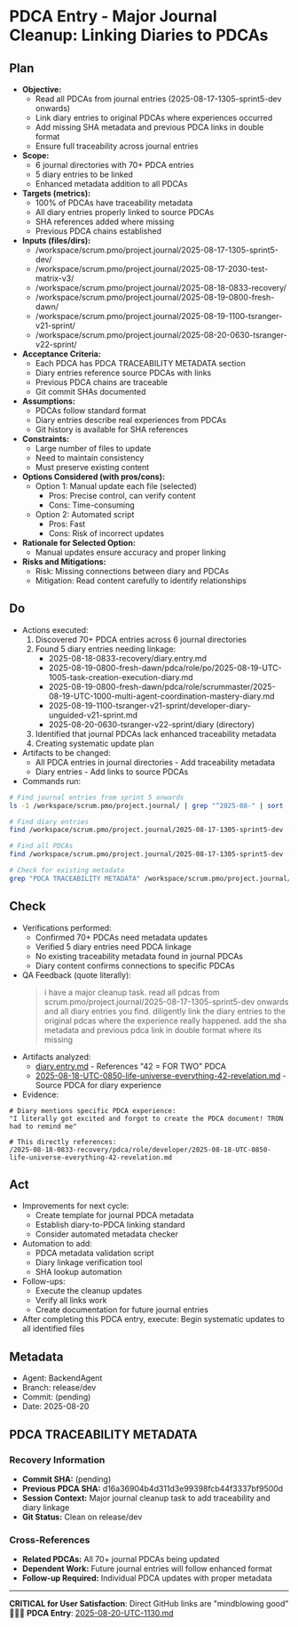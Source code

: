 # PDCA Entry - Major Journal Cleanup: Linking Diaries to PDCAs

## Plan
- **Objective:** 
  - Read all PDCAs from journal entries (2025-08-17-1305-sprint5-dev onwards)
  - Link diary entries to original PDCAs where experiences occurred
  - Add missing SHA metadata and previous PDCA links in double format
  - Ensure full traceability across journal entries
- **Scope:** 
  - 6 journal directories with 70+ PDCA entries
  - 5 diary entries to be linked
  - Enhanced metadata addition to all PDCAs
- **Targets (metrics):** 
  - 100% of PDCAs have traceability metadata
  - All diary entries properly linked to source PDCAs
  - SHA references added where missing
  - Previous PDCA chains established
- **Inputs (files/dirs):** 
  - /workspace/scrum.pmo/project.journal/2025-08-17-1305-sprint5-dev/
  - /workspace/scrum.pmo/project.journal/2025-08-17-2030-test-matrix-v3/
  - /workspace/scrum.pmo/project.journal/2025-08-18-0833-recovery/
  - /workspace/scrum.pmo/project.journal/2025-08-19-0800-fresh-dawn/
  - /workspace/scrum.pmo/project.journal/2025-08-19-1100-tsranger-v21-sprint/
  - /workspace/scrum.pmo/project.journal/2025-08-20-0630-tsranger-v22-sprint/
- **Acceptance Criteria:**
  - Each PDCA has PDCA TRACEABILITY METADATA section
  - Diary entries reference source PDCAs with links
  - Previous PDCA chains are traceable
  - Git commit SHAs documented
- **Assumptions:**
  - PDCAs follow standard format
  - Diary entries describe real experiences from PDCAs
  - Git history is available for SHA references
- **Constraints:**
  - Large number of files to update
  - Need to maintain consistency
  - Must preserve existing content
- **Options Considered (with pros/cons):**
  - Option 1: Manual update each file (selected)
    - Pros: Precise control, can verify content
    - Cons: Time-consuming
  - Option 2: Automated script
    - Pros: Fast
    - Cons: Risk of incorrect updates
- **Rationale for Selected Option:**
  - Manual updates ensure accuracy and proper linking
- **Risks and Mitigations:**
  - Risk: Missing connections between diary and PDCAs
  - Mitigation: Read content carefully to identify relationships

## Do
- Actions executed:
  1. Discovered 70+ PDCA entries across 6 journal directories
  2. Found 5 diary entries needing linkage:
     - 2025-08-18-0833-recovery/diary.entry.md
     - 2025-08-19-0800-fresh-dawn/pdca/role/po/2025-08-19-UTC-1005-task-creation-execution-diary.md
     - 2025-08-19-0800-fresh-dawn/pdca/role/scrummaster/2025-08-19-UTC-1000-multi-agent-coordination-mastery-diary.md
     - 2025-08-19-1100-tsranger-v21-sprint/developer-diary-unguided-v21-sprint.md
     - 2025-08-20-0630-tsranger-v22-sprint/diary (directory)
  3. Identified that journal PDCAs lack enhanced traceability metadata
  4. Creating systematic update plan
- Artifacts to be changed:
  - All PDCA entries in journal directories - Add traceability metadata
  - Diary entries - Add links to source PDCAs
- Commands run:
```bash
# Find journal entries from sprint 5 onwards
ls -1 /workspace/scrum.pmo/project.journal/ | grep "^2025-08-" | sort | awk '/2025-08-17-1305-sprint5-dev/,0'

# Find diary entries
find /workspace/scrum.pmo/project.journal/2025-08-17-1305-sprint5-dev [...] -name "*diary*" -o -name "*experience*" | sort

# Find all PDCAs
find /workspace/scrum.pmo/project.journal/2025-08-17-1305-sprint5-dev [...] -path "*/pdca/*" -name "*.md" | sort

# Check for existing metadata
grep "PDCA TRACEABILITY METADATA" /workspace/scrum.pmo/project.journal/2025-08-17-1305-sprint5-dev/pdca
```

## Check
- Verifications performed:
  - Confirmed 70+ PDCAs need metadata updates
  - Verified 5 diary entries need PDCA linkage
  - No existing traceability metadata found in journal PDCAs
  - Diary content confirms connections to specific PDCAs
- QA Feedback (quote literally):
  > i have a major cleanup task. read all pdcas from scrum.pmo/project.journal/2025-08-17-1305-sprint5-dev onwards and all diary entries you find. diligently link the diary entries to the original pdcas where the experience really happened. add the sha metadata and previous pdca link in double format where its missing
- Artifacts analyzed:
  - [diary.entry.md](../../project.journal/2025-08-18-0833-recovery/diary.entry.md) - References "42 = FOR TWO" PDCA
  - [2025-08-18-UTC-0850-life-universe-everything-42-revelation.md](../../project.journal/2025-08-18-0833-recovery/pdca/role/developer/2025-08-18-UTC-0850-life-universe-everything-42-revelation.md) - Source PDCA for diary experience
- Evidence:
```
# Diary mentions specific PDCA experience:
"I literally got excited and forgot to create the PDCA document! TRON had to remind me"

# This directly references:
/2025-08-18-0833-recovery/pdca/role/developer/2025-08-18-UTC-0850-life-universe-everything-42-revelation.md
```

## Act
- Improvements for next cycle:
  - Create template for journal PDCA metadata
  - Establish diary-to-PDCA linking standard
  - Consider automated metadata checker
- Automation to add:
  - PDCA metadata validation script
  - Diary linkage verification tool
  - SHA lookup automation
- Follow-ups:
  - Execute the cleanup updates
  - Verify all links work
  - Create documentation for future journal entries
- After completing this PDCA entry, execute: Begin systematic updates to all identified files

## Metadata
- Agent: BackendAgent
- Branch: release/dev
- Commit: (pending)
- Date: 2025-08-20

## PDCA TRACEABILITY METADATA
### Recovery Information
- **Commit SHA:** (pending)
- **Previous PDCA SHA:** d16a36904b4d311d3e99398fcb44f3337bf9500d
- **Session Context:** Major journal cleanup task to add traceability and diary linkage
- **Git Status:** Clean on release/dev

### Cross-References
- **Related PDCAs:** All 70+ journal PDCAs being updated
- **Dependent Work:** Future journal entries will follow enhanced format
- **Follow-up Required:** Individual PDCA updates with proper metadata

---
**CRITICAL for User Satisfaction**: Direct GitHub links are "mindblowing good" 🍾😎🥰
**PDCA Entry**: [2025-08-20-UTC-1130.md](https://github.com/Cerulean-Circle-GmbH/Web4Articles/blob/release/dev/scrum.pmo/roles/BackendAgent/PDCA/2025-08-20-UTC-1130.md)